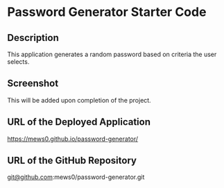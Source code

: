 # Password Generator Starter Code

## Description
This application generates a random password based on criteria the user selects.

## Screenshot
This will be added upon completion of the project.

## URL of the Deployed Application
https://mews0.github.io/password-generator/

## URL of the GitHub Repository
git@github.com:mews0/password-generator.git